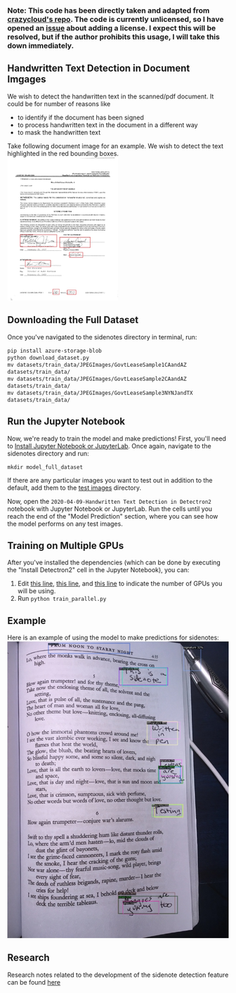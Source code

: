 ### Note: This code has been directly taken and adapted from [crazycloud's repo](https://github.com/crazycloud/Handwritten-text-Detection-Detectron2). The code is currently unlicensed, so I have opened an [issue](https://github.com/crazycloud/Handwritten-text-Detection-Detectron2/issues/1) about adding a license. I expect this will be resolved, but if the author prohibits this usage, I will take this down immediately.

## Handwritten Text Detection in Document Imgages 
We wish to detect the handwritten text in the scanned/pdf document. It could be for number of reasons like

  * to identify if the document has been signed
  * to process handwritten text in the document in a different way
  * to mask the handwritten text
  
Take following document image for an example. We wish to detect the text highlighted in the red bounding boxes.
<img src="handwritten_sample.jpg" style="width: 50%; height: 50%">

## Downloading the Full Dataset
Once you've navigated to the sidenotes directory in terminal, run:
```
pip install azure-storage-blob
python download_dataset.py
mv datasets/train_data/JPEGImages/GovtLeaseSample1CAandAZ datasets/train_data/
mv datasets/train_data/JPEGImages/GovtLeaseSample2CAandAZ datasets/train_data/
mv datasets/train_data/JPEGImages/GovtLeaseSample3NYNJandTX datasets/train_data/
```

## Run the Jupyter Notebook
Now, we're ready to train the model and make predictions! First, you'll need to [Install Jupyter Notebook or JupyterLab](https://jupyter.org/install). Once again, navigate to the sidenotes directory and run:
```
mkdir model_full_dataset
```

If there are any particular images you want to test out in addition to the default, add them to the [test images](https://github.com/iRove108/markups/tree/sidenote-detection/markups/sidenotes/test_images) directory.

Now, open the `2020-04-09-Handwritten Text Detection in Detectron2` notebook with Jupyter Notebook or JupyterLab. Run the cells until you reach the end of the "Model Prediction" section, where you can see how the model performs on any test images.

## Training on Multiple GPUs
After you've installed the dependencies (which can be done by executing the "Install Detectron2" cell in the Jupyter Notebook), you can:
1. Edit [this line](https://github.com/iRove108/markups/blob/70babf3a2a679867bb59a61b748c8aa88ebeca0c/markups/sidenotes/sign_config/sign_faster_rcnn_R_50_FPN_3x.yaml#L10), [this line](https://github.com/iRove108/markups/blob/70babf3a2a679867bb59a61b748c8aa88ebeca0c/markups/sidenotes/train_parallel.py#L124), and [this line](https://github.com/iRove108/markups/blob/70babf3a2a679867bb59a61b748c8aa88ebeca0c/markups/sidenotes/train_parallel.py#L127) to indicate the number of GPUs you will be using.
2. Run `python train_parallel.py`

## Example
Here is an example of using the model to make predictions for sidenotes:
![](../../examples/sidenote_text/model2-results.jpg)

## Research
Research notes related to the development of the sidenote detection feature can be found [here](https://github.com/iRove108/markups/blob/sidenote-detection/markups/sidenotes/research.md)
